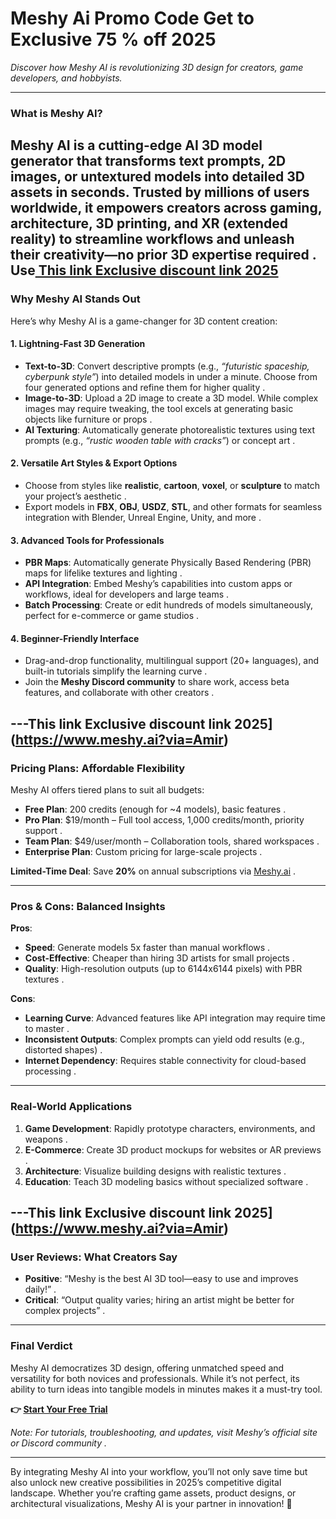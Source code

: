 #  Meshy Ai Promo Code Get to Exclusive 75 % off 2025
*Discover how Meshy AI is revolutionizing 3D design for creators, game developers, and hobbyists.*  

---

### **What is Meshy AI?**  
Meshy AI is a cutting-edge **AI 3D model generator** that transforms text prompts, 2D images, or untextured models into detailed 3D assets in seconds. Trusted by millions of users worldwide, it empowers creators across gaming, architecture, 3D printing, and XR (extended reality) to streamline workflows and unleash their creativity—no prior 3D expertise required .  
Use[ This link Exclusive discount link 2025](https://www.meshy.ai?via=Amir)
---

### **Why Meshy AI Stands Out**  
Here’s why Meshy AI is a game-changer for 3D content creation:  

#### **1. Lightning-Fast 3D Generation**  
- **Text-to-3D**: Convert descriptive prompts (e.g., *“futuristic spaceship, cyberpunk style”*) into detailed models in under a minute. Choose from four generated options and refine them for higher quality .  
- **Image-to-3D**: Upload a 2D image to create a 3D model. While complex images may require tweaking, the tool excels at generating basic objects like furniture or props .  
- **AI Texturing**: Automatically generate photorealistic textures using text prompts (e.g., *“rustic wooden table with cracks”*) or concept art .  

#### **2. Versatile Art Styles & Export Options**  
- Choose from styles like **realistic**, **cartoon**, **voxel**, or **sculpture** to match your project’s aesthetic .  
- Export models in **FBX**, **OBJ**, **USDZ**, **STL**, and other formats for seamless integration with Blender, Unreal Engine, Unity, and more .  

#### **3. Advanced Tools for Professionals**  
- **PBR Maps**: Automatically generate Physically Based Rendering (PBR) maps for lifelike textures and lighting .  
- **API Integration**: Embed Meshy’s capabilities into custom apps or workflows, ideal for developers and large teams .  
- **Batch Processing**: Create or edit hundreds of models simultaneously, perfect for e-commerce or game studios .  

#### **4. Beginner-Friendly Interface**  
- Drag-and-drop functionality, multilingual support (20+ languages), and built-in tutorials simplify the learning curve .  
- Join the **Meshy Discord community** to share work, access beta features, and collaborate with other creators .  

---This link Exclusive discount link 2025](https://www.meshy.ai?via=Amir)
---

### **Pricing Plans: Affordable Flexibility**  
Meshy AI offers tiered plans to suit all budgets:  
- **Free Plan**: 200 credits (enough for ~4 models), basic features .  
- **Pro Plan**: $19/month – Full tool access, 1,000 credits/month, priority support .  
- **Team Plan**: $49/user/month – Collaboration tools, shared workspaces .  
- **Enterprise Plan**: Custom pricing for large-scale projects .  

**Limited-Time Deal**: Save **20%** on annual subscriptions via [Meshy.ai](https://www.meshy.ai?via=Amir) .  

---

### **Pros & Cons: Balanced Insights**  
**Pros**:  
- **Speed**: Generate models 5x faster than manual workflows .  
- **Cost-Effective**: Cheaper than hiring 3D artists for small projects .  
- **Quality**: High-resolution outputs (up to 6144x6144 pixels) with PBR textures .  

**Cons**:  
- **Learning Curve**: Advanced features like API integration may require time to master .  
- **Inconsistent Outputs**: Complex prompts can yield odd results (e.g., distorted shapes) .  
- **Internet Dependency**: Requires stable connectivity for cloud-based processing .  

---

### **Real-World Applications**  
1. **Game Development**: Rapidly prototype characters, environments, and weapons .  
2. **E-Commerce**: Create 3D product mockups for websites or AR previews .  
3. **Architecture**: Visualize building designs with realistic textures .  
4. **Education**: Teach 3D modeling basics without specialized software .  

---This link Exclusive discount link 2025](https://www.meshy.ai?via=Amir)
---

### **User Reviews: What Creators Say**  
- **Positive**: “Meshy is the best AI 3D tool—easy to use and improves daily!” .  
- **Critical**: “Output quality varies; hiring an artist might be better for complex projects” .  

---

### **Final Verdict**  
Meshy AI democratizes 3D design, offering unmatched speed and versatility for both novices and professionals. While it’s not perfect, its ability to turn ideas into tangible models in minutes makes it a must-try tool.  

**👉 [Start Your Free Trial](https://www.meshy.ai?via=Amir)**  

*Note: For tutorials, troubleshooting, and updates, visit Meshy’s official site or Discord community .*  

--- 

By integrating Meshy AI into your workflow, you’ll not only save time but also unlock new creative possibilities in 2025’s competitive digital landscape. Whether you’re crafting game assets, product designs, or architectural visualizations, Meshy AI is your partner in innovation! 🚀
